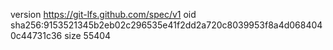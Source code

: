 version https://git-lfs.github.com/spec/v1
oid sha256:9153521345b2eb02c296535e41f2dd2a720c8039953f8a4d0684040c44731c36
size 55404
